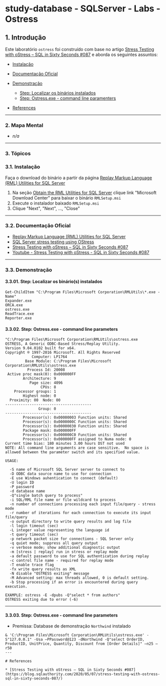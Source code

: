 # study-database - SQLServer - Labs - Ostress

## 1. Introdução ##

Este laboratório `ostress` foi construído com base no artigo [Stress Testing with oStress – SQL in Sixty Seconds #087](https://blog.sqlauthority.com/2020/05/07/stress-testing-with-ostress-sql-in-sixty-seconds-087/) e aborda os seguintes assuntos:

* [Instalação](#31-instalação)
* [Documentação Oficial](#32-documentação-oficial)
* [Demonstração](#33-demonstração)
  * [Step: Localizar os binários instalados](#3301-step-localizar-os-binários-instalados)
  * [Step: Ostress.exe - command line paramenters](#3302-step-ostressexe---command-line-parameters)

* [References](#references)


---

### 2. Mapa Mental

* _n/a_

---

### 3. Tópicos

### 3.1. Instalação

Faça o download do binário a partir da página [Replay Markup Language (RML) Utilities for SQL Server](https://learn.microsoft.com/en-us/troubleshoot/sql/tools/replay-markup-language-utility)
1. Na seção [Obtain the RML Utilities for SQL Server](https://learn.microsoft.com/en-us/troubleshoot/sql/tools/replay-markup-language-utility#obtain-the-rml-utilities-for-sql-server) clique link "Microsoft Download Center" para baixar o binário `RMLSetup.msi`
2. Execute o instalador baixado `RMLSetup.msi`
3. Clique "Next", "Next", ..., "Close"

---


### 3.2. Documentação Oficial

* [Replay Markup Language (RML) Utilities for SQL Server](https://learn.microsoft.com/en-us/troubleshoot/sql/tools/replay-markup-language-utility)
* [SQL Server stress testing using OStress](https://www.sqlshack.com/sql-server-stress-testing-using-ostress/)
* [Stress Testing with oStress – SQL in Sixty Seconds #087](https://blog.sqlauthority.com/2020/05/07/stress-testing-with-ostress-sql-in-sixty-seconds-087/)
* [Youtube - Stress Testing with oStress - SQL in Sixty Seconds #087](https://www.youtube.com/watch?v=FVU4X2Wm4ko)

---

### 3.3. Demonstração

#### 3.3.01. Step: Localizar os binário(s) instalados

```wt
Get-ChildItem "C:\Program Files\Microsoft Corporation\RMLUtils\*.exe -Name"
Expander.exe
ORCA.exe
ostress.exe
ReadTrace.exe
Reporter.exe
```

#### 3.3.02. Step: Ostress.exe - command line parameters

```wt
"C:\Program Files\Microsoft Corporation\RMLUtils\ostress.exe
OSTRESS, A Generic ODBC-Based Stress/Replay Utility.
Version 9.04.0102 built for x64.
Copyright ® 1997-2016 Microsoft. All Rights Reserved
            Computer: LP1764
         Base Module: C:\Program Files\Microsoft Corporation\RMLUtils\ostress.exe
          Process Id: 20008
 Active proc mask(0): 0x000000FF
        Architecture: 9
           Page size: 4096
                CPUs: 8
    Processor groups: 1
        Highest node: 0
  Proximity: 00  Node: 00
---------------------------------------
               Group: 0
---------------------------------------
        Processor(s): 0x00000003 Function units: Shared
        Processor(s): 0x0000000C Function units: Shared
        Processor(s): 0x00000030 Function units: Shared
        Package mask: 0x000000FF
        Processor(s): 0x000000C0 Function units: Shared
        Processor(s): 0x000000FF assigned to Numa node: 0
Current time bias: 180 minutes 3.00 hours DST not used
NOTE: All command line arguments are case sensitive.  No space is allowed between the parameter switch and its specified value.

USAGE:

  -S name of Microsoft SQL Server server to connect to
  -D ODBC data source name to use for connection
  -E use Windows auhentication to connect (default)
  -U login ID
  -P password
  -d database name
  -Q"single batch query to process"
  -i SQL/RML file name or file wildcard to process
  -n number of connections processing each input file/query - stress mode
  -r number of iterations for each connection to execute its input file/query
  -o output directory to write query results and log file
  -l login timeout (sec)
  -L integer value representing the language id
  -t query timeout (sec)
  -p network packet size for connections - SQL Server only
  -q quiet mode; suppress all query output
  -v verbose mode; show additional diagnostic output
  -m [stress | replay] run in stress or replay mode
  -a default password to use for SQL authentication during replay
  -c control file name - required for replay mode
  -T enable trace flag
  -fx write query results as XML
  -N disable "OSTRESS exiting" message
  -M Advanced setting: max threads allowed, 0 is default setting.
  -b Stop processing if an error is encountered during query execution.

EXAMPLE: ostress -E -dpubs -Q"select * from authors"
OSTRESS exiting due to error (-6)
```

---

#### 3.3.03. Step: Ostress.exe - command line parameters

* Premissa: Database de demonstração `Northwind` instalado 

```wt
& 'C:\Program Files\Microsoft Corporation\RMLUtils\ostress.exe' -S"127.0.0.1" -Usa –PPassword@123 -dNorthwind -Q"select OrderID, ProductID, UnitPrice, Quantity, Discount from [Order Details]" –n25 –r50 
---

# References

* [Stress Testing with oStress – SQL in Sixty Seconds #087](https://blog.sqlauthority.com/2020/05/07/stress-testing-with-ostress-sql-in-sixty-seconds-087/)
